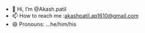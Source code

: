 - 👋 Hi, I’m @Akash.patil
- 📫 How to reach me :akashpatil.ap1610@gmail.com
- 😄 Pronouns: ...he/him/his


<!---
Max-CoderBoi/Max-CoderBoi is a ✨ special ✨ repository because its `README.md` (this file) appears on your GitHub profile.
You can click the Preview link to take a look at your changes.
--->
